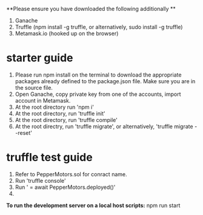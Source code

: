 **Please ensure you have downloaded the following additionally **

1. Ganache
2. Truffle (npm install -g truffle, or alternatively, sudo install -g truffle)
3. Metamask.io (hooked up on the browser)

# starter guide
1. Please run npm install on the terminal to download the appropriate packages already defined to the package.json file. 
Make sure you are in the source file. 
2. Open Ganache, copy private key from one of the accounts, import account in Metamask.
3. At the root directory run 'npm i'
4. At the root directory, run 'truffle init'
5. At the root directory, run 'truffle compile'
6. At the root directry, run 'truffle migrate', or alternatively, 'truffle migrate --reset'

# truffle test guide
1. Refer to PepperMotors.sol for conract name.
2. Run 'truffle console'
3. Run '<contract variable name> = await PepperMotors.deployed()'
4. 

**To run the development server on a local host scripts:** npm run start


